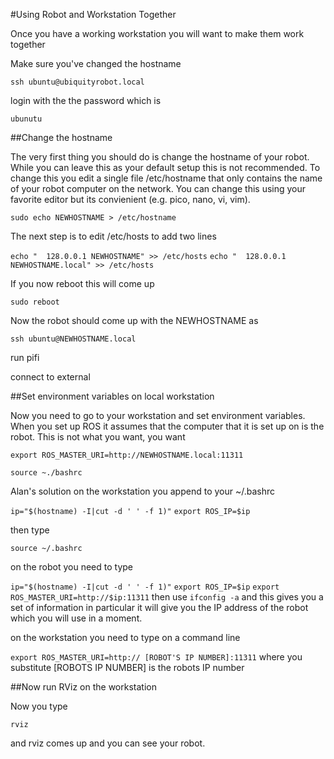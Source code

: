 
#Using Robot and Workstation Together 

Once you have a working workstation you will want to make them work together


Make sure you've changed the hostname

`ssh ubuntu@ubiquityrobot.local`

login with the the password which is

`ubunutu`

##Change the hostname

The very first thing you should do is change the hostname of your robot. While you can leave this as your default setup this is not recommended. To change this you edit a single file /etc/hostname that only contains the name of your robot computer on the network. You can change this using your favorite editor but its convienient (e.g. pico, nano, vi, vim).

`sudo echo NEWHOSTNAME > /etc/hostname`

The next step is to edit /etc/hosts to add two lines

` echo "  128.0.0.1 NEWHOSTNAME" >> /etc/hosts `
` echo "  128.0.0.1 NEWHOSTNAME.local" >> /etc/hosts `

If you now reboot this will come up

`sudo reboot`

Now the robot should come up with the NEWHOSTNAME as 

`ssh ubuntu@NEWHOSTNAME.local`

run pifi <documented>

connect to external 

##Set environment variables on local workstation

Now you need to go to your workstation and set environment variables. When you set up ROS it assumes that the computer that it is set up on is the robot. This is not what you want, you want 

`export ROS_MASTER_URI=http://NEWHOSTNAME.local:11311`

`source ~./bashrc`








Alan's solution
on the workstation you append to your ~/.bashrc

`ip="$(hostname) -I|cut -d ' ' -f 1)"`
`export ROS_IP=$ip`

then type

`source ~/.bashrc`

on the robot you need to type

`ip="$(hostname) -I|cut -d ' ' -f 1)"`
`export ROS_IP=$ip`
`export ROS_MASTER_URI=http://$ip:11311`
then use
`ifconfig -a`
and this gives you a set of information in particular it will give you the IP address of the robot which you will use in a moment.

on the workstation you need to type on a command line

`export ROS_MASTER_URI=http:// [ROBOT'S IP NUMBER]:11311` where you substitute [ROBOTS IP NUMBER] is the robots IP number



##Now run RViz on the workstation

<blurb on what RViz is>
  
Now you type

`rviz`

and rviz comes up and you can see your robot.





